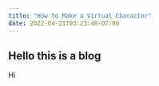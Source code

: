 ```yaml
---
title: "How to Make a Virtual Character"
date: 2022-04-21T03:23:48-07:00
---
```


## Hello this is a blog

Hi 